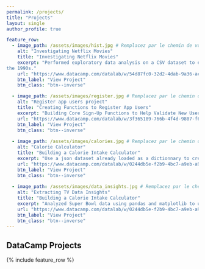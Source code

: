 ```yaml
---
permalink: /projects/
title: "Projects"
layout: single
author_profile: true

feature_row:
  - image_path: /assets/images/hist.jpg # Remplacez par le chemin de votre image
    alt: "Investigating Netflix Movies"
    title: "Investigating Netflix Movies"
    excerpt: "Performed exploratory data analysis on a CSV dataset to explore trends in movies from
the 1990s."
    url: "https://www.datacamp.com/datalab/w/54d87fc0-32d2-4dab-9a36-ac2527552262/edit" # Lien vers votre projet
    btn_label: "View Project"
    btn_class: "btn--inverse"

  - image_path: /assets/images/register.jpg # Remplacez par le chemin de votre image
    alt: "Register app users project"
    title: "Creating Functions to Register App Users"
    excerpt: "Building Core Sign-Up Functions to Help Validate New Users with the functions created in the sub-project [Creating Functions to Register App Users](https://www.datacamp.com/datalab/w/3f365189-766b-4f4d-9807-f63e5e7c5955/edit) "
    url: "https://www.datacamp.com/datalab/w/3f365189-766b-4f4d-9807-f63e5e7c5955/edit" # Lien vers votre projet
    btn_label: "View Project"
    btn_class: "btn--inverse"
    
  - image_path: /assets/images/calories.jpg # Remplacez par le chemin de votre image
    alt: "Calorie Calculator"
    title: "Building a Calorie Intake Calculator"
    excerpt: "Use a json dataset already loaded as a dictionnary to create functions to calculate and display total nutritional values"
    url: "https://www.datacamp.com/datalab/w/0244db5e-f2b9-4bc7-a9eb-a924fb23c52a/edit" # Lien vers votre projet
    btn_label: "View Project"
    btn_class: "btn--inverse"
  
  - image_path: /assets/images/data_insights.jpg # Remplacez par le chemin de votre image
    alt: "Extracting TV Data Insights"
    title: "Building a Calorie Intake Calculator"
    excerpt: "Analyzed Super Bowl data using pandas and matplotlib to uncover insights about viewership, game outcomes, and halftime shows."
    url: "https://www.datacamp.com/datalab/w/0244db5e-f2b9-4bc7-a9eb-a924fb23c52a/edit" # Lien vers votre projet
    btn_label: "View Project"
    btn_class: "btn--inverse"
---
```


## DataCamp Projects

{% include feature_row %}

